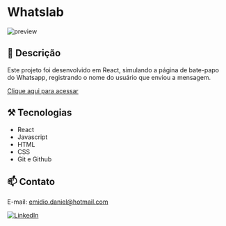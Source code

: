 # Whatslab

![preview](./assets/whatslab.png)

## 📄 Descrição

Este projeto foi desenvolvido em React, simulando a página de bate-papo do Whatsapp, registrando o nome do usuário que enviou a mensagem. 

[Clique aqui para acessar](https://danielemidio1988.github.io/Portfolio)

## ⚒️ Tecnologias 

- React
- Javascript
- HTML
- CSS
- Git e Github

## 📫 Contato

E-mail: emidio.daniel@hotmail.com

[![LinkedIn](https://img.shields.io/badge/LinkedIn-0077B5?style=for-the-badge&logo=linkedin&logoColor=white)](https://www.linkedin.com/in/danielemidio1988/)
